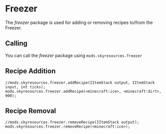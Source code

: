# Freezer

The *freezer* package is used for adding or removing recipes to/from the Freezer.

## Calling

You can call the *freezer* package using `mods.skyresources.freezer`

## Recipe Addition

    //mods.skyresources.freezer.addRecipe(IItemStack output, IItemStack input, int ticks);
    mods.skyresources.freezer.addRecipe(<minecraft:ice>, <minecraft:dirt>, 900);
    

## Recipe Removal

    //mods.skyresources.freezer.removeRecipe(IItemStack output);
    mods.skyresources.freezer.removeRecipe(<minecraft:ice>);